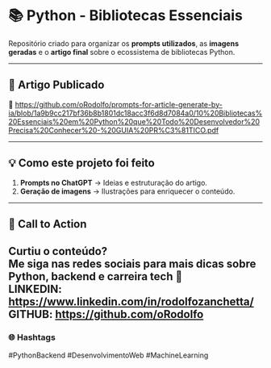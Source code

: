 # 📚 Python - Bibliotecas Essenciais  

Repositório criado para organizar os **prompts utilizados**, as **imagens geradas** e o **artigo final** sobre o ecossistema de bibliotecas Python.  


---

## 📝 Artigo Publicado  

🔗 https://github.com/oRodolfo/prompts-for-article-generate-by-ia/blob/1a9b9cc217bf36b8b1801dc18acc3f6d8d7084a0/10%20Bibliotecas%20Essenciais%20em%20Python%20que%20Todo%20Desenvolvedor%20Precisa%20Conhecer%20-%20GUIA%20PR%C3%81TICO.pdf

---

## 💡 Como este projeto foi feito  

1. **Prompts no ChatGPT** → Ideias e estruturação do artigo.  
2. **Geração de imagens** → Ilustrações para enriquecer o conteúdo.   
---

## 📲 Call to Action  

Curtiu o conteúdo?  
Me siga nas redes sociais para mais dicas sobre **Python, backend e carreira tech** 🚀  
LINKEDIN: https://www.linkedin.com/in/rodolfozanchetta/ 
GITHUB: https://github.com/oRodolfo  
---

### 🌐 Hashtags  

#PythonBackend #DesenvolvimentoWeb #MachineLearning  
